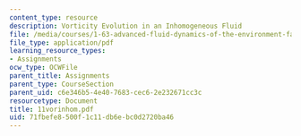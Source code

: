 ```yaml
---
content_type: resource
description: Vorticity Evolution in an Inhomogeneous Fluid
file: /media/courses/1-63-advanced-fluid-dynamics-of-the-environment-fall-2002/71fbefe8500f1c11db6ebc0d2720ba46_11vorinhom.pdf
file_type: application/pdf
learning_resource_types:
- Assignments
ocw_type: OCWFile
parent_title: Assignments
parent_type: CourseSection
parent_uid: c6e346b5-4e40-7683-cec6-2e232671cc3c
resourcetype: Document
title: 11vorinhom.pdf
uid: 71fbefe8-500f-1c11-db6e-bc0d2720ba46
---
```

